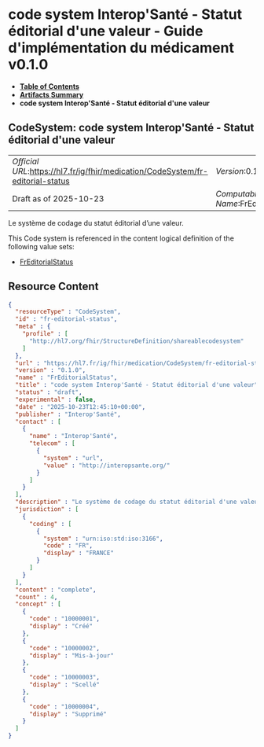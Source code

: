 # code system Interop'Santé - Statut éditorial d'une valeur - Guide d'implémentation du médicament v0.1.0

* [**Table of Contents**](toc.md)
* [**Artifacts Summary**](artifacts.md)
* **code system Interop'Santé - Statut éditorial d'une valeur**

## CodeSystem: code system Interop'Santé - Statut éditorial d'une valeur 

| | |
| :--- | :--- |
| *Official URL*:https://hl7.fr/ig/fhir/medication/CodeSystem/fr-editorial-status | *Version*:0.1.0 |
| Draft as of 2025-10-23 | *Computable Name*:FrEditorialStatus |

 
Le système de codage du statut éditorial d’une valeur. 

 This Code system is referenced in the content logical definition of the following value sets: 

* [FrEditorialStatus](ValueSet-fr-editorial-status.md)



## Resource Content

```json
{
  "resourceType" : "CodeSystem",
  "id" : "fr-editorial-status",
  "meta" : {
    "profile" : [
      "http://hl7.org/fhir/StructureDefinition/shareablecodesystem"
    ]
  },
  "url" : "https://hl7.fr/ig/fhir/medication/CodeSystem/fr-editorial-status",
  "version" : "0.1.0",
  "name" : "FrEditorialStatus",
  "title" : "code system Interop'Santé - Statut éditorial d'une valeur",
  "status" : "draft",
  "experimental" : false,
  "date" : "2025-10-23T12:45:10+00:00",
  "publisher" : "Interop'Santé",
  "contact" : [
    {
      "name" : "Interop'Santé",
      "telecom" : [
        {
          "system" : "url",
          "value" : "http://interopsante.org/"
        }
      ]
    }
  ],
  "description" : "Le système de codage du statut éditorial d'une valeur.",
  "jurisdiction" : [
    {
      "coding" : [
        {
          "system" : "urn:iso:std:iso:3166",
          "code" : "FR",
          "display" : "FRANCE"
        }
      ]
    }
  ],
  "content" : "complete",
  "count" : 4,
  "concept" : [
    {
      "code" : "10000001",
      "display" : "Créé"
    },
    {
      "code" : "10000002",
      "display" : "Mis-à-jour"
    },
    {
      "code" : "10000003",
      "display" : "Scellé"
    },
    {
      "code" : "10000004",
      "display" : "Supprimé"
    }
  ]
}

```
